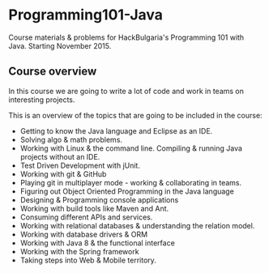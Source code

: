 # Programming101-Java

Course materials &amp; problems for HackBulgaria's Programming 101 with Java. Starting November 2015.

## Course overview

In this course we are going to write a lot of code and work in teams on interesting projects.

This is an overview of the topics that are going to be included in the course:

* Getting to know the Java language and Eclipse as an IDE.
* Solving algo & math problems.
* Working with Linux & the command line. Compiling & running Java projects without an IDE.
* Test Driven Development with jUnit.
* Working with git & GitHub
* Playing git in multiplayer mode - working & collaborating in teams.
* Figuring out Object Oriented Programming in the Java language
* Designing & Programming console applications
* Working with build tools like Maven and Ant.
* Consuming different APIs and services.
* Working with relational databases & understanding the relation model.
* Working with database drivers & ORM
* Working with Java 8 & the functional interface
* Working with the Spring framework
* Taking steps into Web & Mobile territory.
